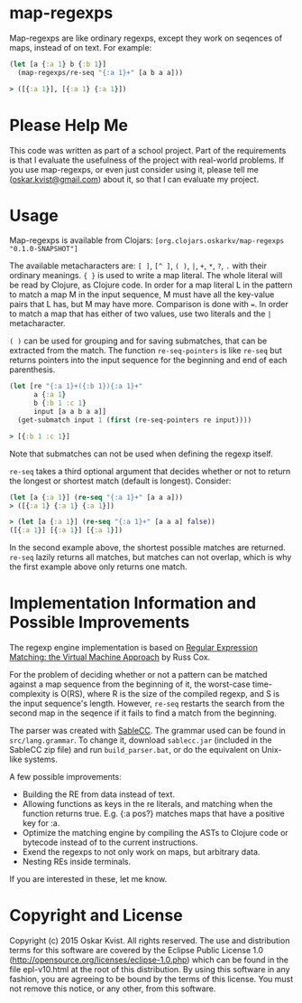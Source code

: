 map-regexps
===========

Map-regexps are like ordinary regexps, except they work on seqences of maps,
instead of on text. For example: 

```clj
(let [a {:a 1} b {:b 1}]
  (map-regexps/re-seq "{:a 1}+" [a b a a]))

> ([{:a 1}], [{:a 1} {:a 1}])
```

Please Help Me
==============

This code was written as part of a school project. Part of the requirements is
that I evaluate the usefulness of the project with real-world problems. If you
use map-regexps, or even just consider using it, please tell me
(oskar.kvist@gmail.com) about it, so that I can evaluate my project.

Usage
=====

Map-regexps is available from Clojars: `[org.clojars.oskarkv/map-regexps
"0.1.0-SNAPSHOT"]`

The available metacharacters are: `[ ]`, `[^ ]`, `( )`, `|`, `+`, `*`, `?`, `.`
with their ordinary meanings. `{ }` is used to write a map literal. The whole
literal will be read by Clojure, as Clojure code. In order for a map literal L
in the pattern to match a map M in the input sequence, M must have all the
key-value pairs that L has, but M may have more. Comparison is done with `=`.
In order to match a map that has either of two values, use two literals and the
`|` metacharacter.

`( )` can be used for grouping and for saving submatches, that can be extracted
from the match. The function `re-seq-pointers` is like `re-seq` but returns
pointers into the input sequence for the beginning and end of each parenthesis.

```clj
(let [re "{:a 1}+({:b 1}){:a 1}+"
      a {:a 1}
      b {:b 1 :c 1}
      input [a a b a a]]
  (get-submatch input 1 (first (re-seq-pointers re input))))

> [{:b 1 :c 1}]
```

Note that submatches can not be used when defining the regexp itself.

`re-seq` takes a third optional argument that decides whether or not to return
the longest or shortest match (default is longest). Consider:

```clj
(let [a {:a 1}] (re-seq "{:a 1}+" [a a a]))
> ([{:a 1} {:a 1} {:a 1}])

> (let [a {:a 1}] (re-seq "{:a 1}+" [a a a] false))
([{:a 1}] [{:a 1}] [{:a 1}])
```

In the second example above, the shortest possible matches are returned.
`re-seq` lazily returns all matches, but matches can not overlap, which is why
the first example above only returns one match.

Implementation Information and Possible Improvements
====================================================

The regexp engine implementation is based on [Regular Expression Matching: the
Virtual Machine Approach](http://swtch.com/~rsc/regexp/regexp2.html) by Russ
Cox.

For the problem of deciding whether or not a pattern can be matched against a
map sequence from the beginning of it, the worst-case time-complexity is O(RS),
where R is the size of the compiled regexp, and S is the input sequence's
length. However, `re-seq` restarts the search from the second map in the
seqence if it fails to find a match from the beginning.

The parser was created with [SableCC](http://sablecc.org/). The grammar used
can be found in `src/lang.grammar`. To change it, download `sablecc.jar`
(included in the SableCC zip file) and run `build_parser.bat`, or do the
equivalent on Unix-like systems.

A few possible improvements:
- Building the RE from data instead of text.
- Allowing functions as keys in the re literals, and matching when the function
  returns true. E.g. {:a pos?} matches maps that have a positive key for :a.
- Optimize the matching engine by compiling the ASTs to Clojure code or
  bytecode instead of to the current instructions.
- Exend the regexps to not only work on maps, but arbitrary data.
- Nesting REs inside terminals.

If you are interested in these, let me know.

Copyright and License
=====================

Copyright (c) 2015 Oskar Kvist.
All rights reserved.
The use and distribution terms for this software are covered by the
Eclipse Public License 1.0 (http://opensource.org/licenses/eclipse-1.0.php)
which can be found in the file epl-v10.html at the root of this distribution.
By using this software in any fashion, you are agreeing to be bound by
the terms of this license.
You must not remove this notice, or any other, from this software.
